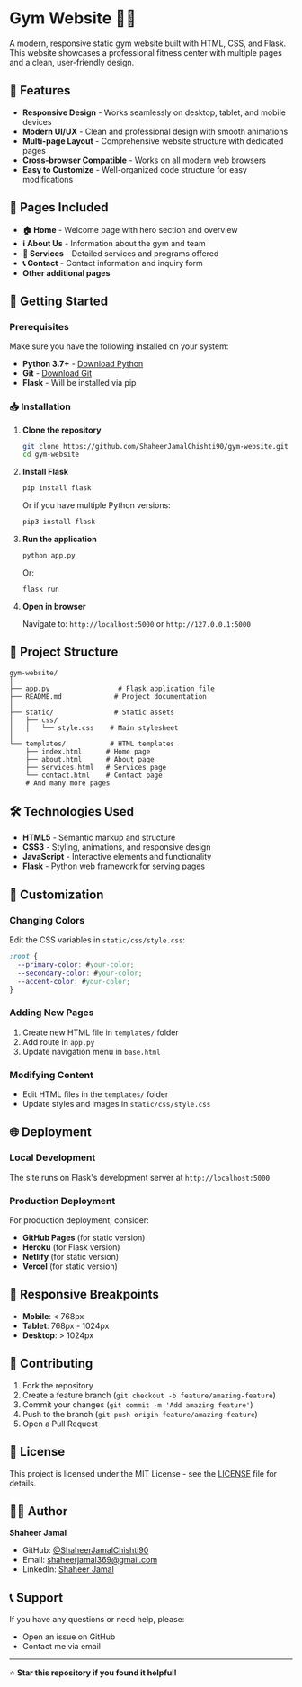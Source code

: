 # Gym Website 🏋️‍♂️

A modern, responsive static gym website built with HTML, CSS, and Flask. This website showcases a professional fitness center with multiple pages and a clean, user-friendly design.

## 🌟 Features

- **Responsive Design** - Works seamlessly on desktop, tablet, and mobile devices
- **Modern UI/UX** - Clean and professional design with smooth animations
- **Multi-page Layout** - Comprehensive website structure with dedicated pages
- **Cross-browser Compatible** - Works on all modern web browsers
- **Easy to Customize** - Well-organized code structure for easy modifications

## 📄 Pages Included

- **🏠 Home** - Welcome page with hero section and overview
- **ℹ️ About Us** - Information about the gym and team
- **💪 Services** - Detailed services and programs offered
- **📞 Contact** - Contact information and inquiry form
- **Other additional pages** 

## 🚀 Getting Started

### Prerequisites

Make sure you have the following installed on your system:

- **Python 3.7+** - [Download Python](https://python.org/downloads/)
- **Git** - [Download Git](https://git-scm.com/downloads)
- **Flask** - Will be installed via pip

### 📥 Installation

1. **Clone the repository**
   ```bash
   git clone https://github.com/ShaheerJamalChishti90/gym-website.git
   cd gym-website
   ```

2. **Install Flask**
   ```bash
   pip install flask
   ```
   
   Or if you have multiple Python versions:
   ```bash
   pip3 install flask
   ```

3. **Run the application**
   ```bash
   python app.py
   ```
   
   Or:
   ```bash
   flask run
   ```

4. **Open in browser**
   
   Navigate to: `http://localhost:5000` or `http://127.0.0.1:5000`

## 📁 Project Structure

```
gym-website/
│
├── app.py                 # Flask application file
├── README.md             # Project documentation
│
├── static/               # Static assets
│   ├── css/
│   │   └── style.css    # Main stylesheet
│
└── templates/           # HTML templates
    ├── index.html      # Home page
    ├── about.html      # About page
    ├── services.html   # Services page
    └── contact.html    # Contact page
    # And many more pages
```

## 🛠️ Technologies Used

- **HTML5** - Semantic markup and structure
- **CSS3** - Styling, animations, and responsive design
- **JavaScript** - Interactive elements and functionality
- **Flask** - Python web framework for serving pages

## 🎨 Customization

### Changing Colors
Edit the CSS variables in `static/css/style.css`:
```css
:root {
  --primary-color: #your-color;
  --secondary-color: #your-color;
  --accent-color: #your-color;
}
```

### Adding New Pages
1. Create new HTML file in `templates/` folder
2. Add route in `app.py`
3. Update navigation menu in `base.html`

### Modifying Content
- Edit HTML files in the `templates/` folder
- Update styles and images in `static/css/style.css`

## 🌐 Deployment

### Local Development
The site runs on Flask's development server at `http://localhost:5000`

### Production Deployment
For production deployment, consider:
- **GitHub Pages** (for static version)
- **Heroku** (for Flask version)
- **Netlify** (for static version)
- **Vercel** (for static version)

## 📱 Responsive Breakpoints

- **Mobile**: < 768px
- **Tablet**: 768px - 1024px
- **Desktop**: > 1024px

## 🤝 Contributing

1. Fork the repository
2. Create a feature branch (`git checkout -b feature/amazing-feature`)
3. Commit your changes (`git commit -m 'Add amazing feature'`)
4. Push to the branch (`git push origin feature/amazing-feature`)
5. Open a Pull Request

## 📝 License

This project is licensed under the MIT License - see the [LICENSE](LICENSE) file for details.

## 👨‍💻 Author

**Shaheer Jamal**
- GitHub: [@ShaheerJamalChishti90](https://github.com/ShaheerJamalChishti90)
- Email: shaheerjamal369@gmail.com
- LinkedIn: [Shaheer Jamal](https://www.linkedin.com/in/shaheer-jamal-b75307272/)

## 📞 Support

If you have any questions or need help, please:
- Open an issue on GitHub
- Contact me via email

---

⭐ **Star this repository if you found it helpful!**
